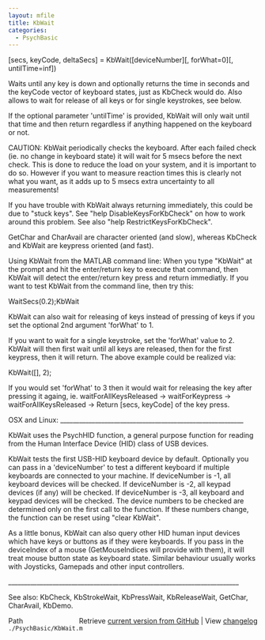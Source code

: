 ```yaml
---
layout: mfile
title: KbWait
categories:
  - PsychBasic
---
```


\[secs, keyCode, deltaSecs\] = KbWait\(\[deviceNumber\]\[, forWhat=0\]\[, untilTime=inf\]\)

Waits until any key is down and optionally returns the time in seconds
and the keyCode vector of keyboard states, just as KbCheck would do. Also
allows to wait for release of all keys or for single keystrokes, see
below.

If the optional parameter 'untilTime' is provided, KbWait will only wait
until that time and then return regardless if anything happened on the
keyboard or not.

CAUTION: KbWait periodically checks the keyboard. After each failed check
\(ie. no change in keyboard state\) it will wait for 5 msecs before the
next check. This is done to reduce the load on your system, and it is
important to do so. However if you want to measure reaction times this is
clearly not what you want, as it adds up to 5 msecs extra uncertainty to
all measurements\!

If you have trouble with KbWait always returning immediately, this could
be due to "stuck keys". See "help DisableKeysForKbCheck" on how to work
around this problem. See also "help RestrictKeysForKbCheck".

GetChar and CharAvail are character oriented \(and slow\), whereas KbCheck
and KbWait are keypress oriented \(and fast\).

Using KbWait from the MATLAB command line: When you type "KbWait" at the
prompt and hit the enter/return key to execute that command, then KbWait
will detect the enter/return key press and return immediatly.  If you
want to test KbWait from the command line, then try this:

 WaitSecs\(0.2\);KbWait

KbWait can also wait for releasing of keys instead of pressing of keys
if you set the optional 2nd argument 'forWhat' to 1.

If you want to wait for a single keystroke, set the 'forWhat' value to 2.
KbWait will then first wait until all keys are released, then for the
first keypress, then it will return. The above example could be realized
via:

 KbWait\(\[\], 2\);

If you would set 'forWhat' to 3 then it would wait for releasing the key
after pressing it againg, ie. waitForAllKeysReleased \-\> waitForKeypress
\-\> waitForAllKeysReleased \-\> Return \[secs, keyCode\] of the key press.


OSX and Linux: \_\_\_\_\_\_\_\_\_\_\_\_\_\_\_\_\_\_\_\_\_\_\_\_\_\_\_\_\_\_\_\_\_\_\_\_\_\_\_\_\_\_\_\_\_\_\_\_\_\_\_\_\_\_\_\_\_\_

KbWait uses the PsychHID function, a general purpose function for
reading from the Human Interface Device \(HID\) class of USB devices.

KbWait tests the first USB\-HID keyboard device by default. Optionally
you can pass in a 'deviceNumber' to test a different keyboard if multiple
keyboards are connected to your machine.  If deviceNumber is \-1, all
keyboard devices will be checked.  If deviceNumber is \-2, all keypad
devices \(if any\) will be checked. If deviceNumber is \-3, all keyboard and
keypad devices will be checked. The device numbers to be checked are
determined only on the first call to the function.  If these numbers
change, the function can be reset using "clear KbWait".

As a little bonus, KbWait can also query other HID human input devices
which have keys or buttons as if they were keyboards. If you pass in the
deviceIndex of a mouse \(GetMouseIndices will provide with them\), it will
treat mouse button state as keyboard state. Similar behaviour usually
works with Joysticks, Gamepads and other input controllers.

\_\_\_\_\_\_\_\_\_\_\_\_\_\_\_\_\_\_\_\_\_\_\_\_\_\_\_\_\_\_\_\_\_\_\_\_\_\_\_\_\_\_\_\_\_\_\_\_\_\_\_\_\_\_\_\_\_\_\_\_\_\_\_\_\_\_\_\_\_\_\_\_\_

See also: KbCheck, KbStrokeWait, KbPressWait, KbReleaseWait, GetChar, CharAvail, KbDemo.


<div class="code_header" style="text-align:right;">
  <span style="float:left;">Path&nbsp;&nbsp;</span> <span class="counter">Retrieve <a href=
  "https://raw.github.com/Psychtoolbox-3/Psychtoolbox-3/beta/./PsychBasic/KbWait.m">current version from GitHub</a> | View <a href=
  "https://github.com/Psychtoolbox-3/Psychtoolbox-3/commits/beta/./PsychBasic/KbWait.m">changelog</a></span>
</div>
<div class="code">
  <code>./PsychBasic/KbWait.m</code>
</div>
